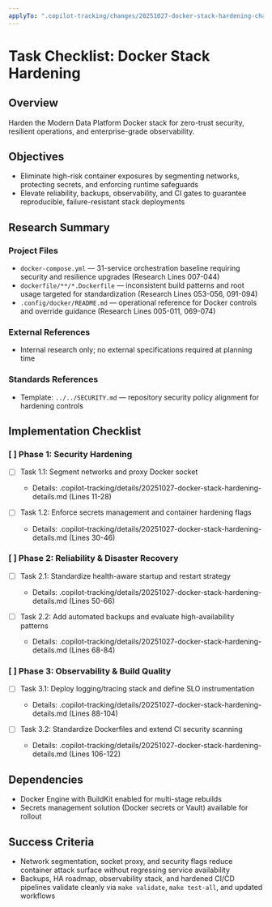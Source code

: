 ```yaml
---
applyTo: ".copilot-tracking/changes/20251027-docker-stack-hardening-changes.md"
---
```


<!-- markdownlint-disable-file -->

# Task Checklist: Docker Stack Hardening

## Overview

Harden the Modern Data Platform Docker stack for zero-trust security, resilient operations, and enterprise-grade observability.

## Objectives

- Eliminate high-risk container exposures by segmenting networks, protecting secrets, and enforcing runtime safeguards
- Elevate reliability, backups, observability, and CI gates to guarantee reproducible, failure-resistant stack deployments

## Research Summary

### Project Files

- `docker-compose.yml` — 31-service orchestration baseline requiring security and resilience upgrades (Research Lines 007-044)
- `dockerfile/**/*.Dockerfile` — inconsistent build patterns and root usage targeted for standardization (Research Lines 053-056, 091-094)
- `.config/docker/README.md` — operational reference for Docker controls and override guidance (Research Lines 005-011, 069-074)

### External References

- Internal research only; no external specifications required at planning time

### Standards References

- Template: `../../SECURITY.md` — repository security policy alignment for hardening controls

## Implementation Checklist

### [ ] Phase 1: Security Hardening

- [ ] Task 1.1: Segment networks and proxy Docker socket
  - Details: .copilot-tracking/details/20251027-docker-stack-hardening-details.md (Lines 11-28)

- [ ] Task 1.2: Enforce secrets management and container hardening flags
  - Details: .copilot-tracking/details/20251027-docker-stack-hardening-details.md (Lines 30-46)

### [ ] Phase 2: Reliability & Disaster Recovery

- [ ] Task 2.1: Standardize health-aware startup and restart strategy
  - Details: .copilot-tracking/details/20251027-docker-stack-hardening-details.md (Lines 50-66)

- [ ] Task 2.2: Add automated backups and evaluate high-availability patterns
  - Details: .copilot-tracking/details/20251027-docker-stack-hardening-details.md (Lines 68-84)

### [ ] Phase 3: Observability & Build Quality

- [ ] Task 3.1: Deploy logging/tracing stack and define SLO instrumentation
  - Details: .copilot-tracking/details/20251027-docker-stack-hardening-details.md (Lines 88-104)

- [ ] Task 3.2: Standardize Dockerfiles and extend CI security scanning
  - Details: .copilot-tracking/details/20251027-docker-stack-hardening-details.md (Lines 106-122)

## Dependencies

- Docker Engine with BuildKit enabled for multi-stage rebuilds
- Secrets management solution (Docker secrets or Vault) available for rollout

## Success Criteria

- Network segmentation, socket proxy, and security flags reduce container attack surface without regressing service availability
- Backups, HA roadmap, observability stack, and hardened CI/CD pipelines validate cleanly via `make validate`, `make test-all`, and updated workflows
